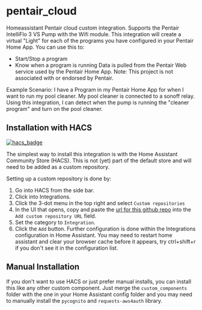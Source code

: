 # pentair_cloud
Homeassistant Pentair cloud custom integration.
Supports the Pentair IntelliFlo 3 VS Pump with the Wifi module. This integration will create a virtual "Light" for each of the programs you have configured in your Pentair Home App. You can use this to:
- Start/Stop a program
- Know when a program is running
Data is pulled from the Pentair Web service used by the Pentair Home App.
Note: This project is not associated with or endorsed by Pentair.

Example Scenario: I have a Program in my Pentair Home App for when I want to run my pool cleaner. My pool cleaner is connected to a sonoff relay. Using this integration, I can detect when the pump is running the "cleaner program" and turn on the pool cleaner.
## Installation with HACS

[![hacs_badge](https://img.shields.io/badge/HACS-Custom-orange.svg?style=for-the-badge)](https://github.com/custom-components/hacs)

The simplest way to install this integration is with the Home Assistant Community Store (HACS). This is not (yet) part of the default store and will need to be added as a custom repository.

Setting up a custom repository is done by:

1. Go into HACS from the side bar.
2. Click into Integrations.
3. Click the 3-dot menu in the top right and select `Custom repositories`
4. In the UI that opens, copy and paste the [url for this github repo](https://github.com/SPD13/pentair_cloud) into the `Add custom repository URL` field.
5. Set the category to `Integration`.
6. Click the `Add` button. Further configuration is done within the Integrations configuration in Home Assistant. You may need to restart home assistant and clear your browser cache before it appears, try ctrl+shift+r if you don't see it in the configuration list.

## Manual Installation

If you don't want to use HACS or just prefer manual installs, you can install this like any other custom component. Just merge the `custom_components` folder with the one in your Home Assistant config folder and you may need to manually install the `pycognito` and `requests-aws4auth` library.

